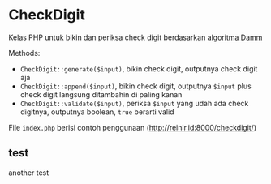 # CheckDigit
Kelas PHP untuk bikin dan periksa check digit berdasarkan [algoritma Damm](https://en.wikipedia.org/wiki/Damm_algorithm)

Methods:
- `CheckDigit::generate($input)`, bikin check digit, outputnya check digit aja
- `CheckDigit::append($input)`, bikin check digit, outputnya `$input` plus check digit langsung ditambahin di paling kanan
- `CheckDigit::validate($input)`, periksa `$input` yang udah ada check digitnya, outputnya boolean, `true` berarti valid

File `index.php` berisi contoh penggunaan (<http://reinir.id:8000/checkdigit/>)

## test

another test
